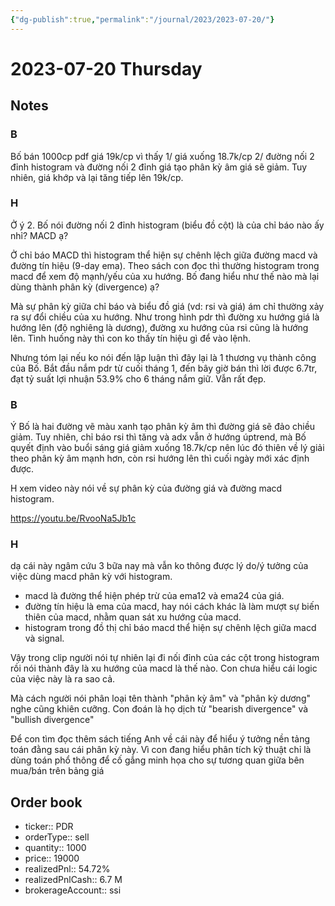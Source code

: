 ```yaml
---
{"dg-publish":true,"permalink":"/journal/2023/2023-07-20/"}
---
```


# 2023-07-20 Thursday

## Notes

### B

Bố bán 1000cp pdf giá 19k/cp vì thấy 1/ giá xuống 18.7k/cp 2/ đường nối 2 đỉnh histogram và đường nối 2 đỉnh giá tạo phân kỳ âm giá sẽ giảm. Tuy nhiên, giá khớp và lại tăng tiếp lên 19k/cp.

### H

Ở ý 2. Bố nói đường nối 2 đỉnh histogram (biểu đồ cột) là của chỉ báo nào ấy nhỉ? MACD ạ?

Ở chỉ báo MACD thì histogram thể hiện sự chênh lệch giữa đường macd và đường tín hiệu (9-day ema). Theo sách con đọc thì thường histogram trong macd để xem độ mạnh/yếu của xu hướng. Bố đang hiểu như thế nào mà lại dùng thành phân kỳ (divergence) ạ?

Mà sự phân kỳ giữa chỉ báo và biểu đồ giá (vd: rsi và giá) ám chỉ thường xảy ra sự đổi chiều của xu hướng. Như trong hình pdr thì đường xu hướng giá là hướng lên (độ nghiêng là dương), đường xu hướng của rsi cũng là hướng lên. Tình huống này thì con ko thấy tín hiệu gì để vào lệnh.

Nhưng tóm lại nếu ko nói đến lập luận thì đây lại là 1 thương vụ thành công của Bố. Bắt đầu nắm pdr từ cuối tháng 1, đến bây giờ bán thì lời được 6.7tr, đạt tỷ suất lợi nhuận 53.9% cho 6 tháng nắm giữ. Vẫn rất đẹp.

### B

Ý Bố là hai đường vẽ màu xanh tạo phân kỳ âm thì đường giá sẽ đảo chiều giảm.
Tuy nhiên, chỉ báo rsi thì tăng và adx vẫn ở hướng úptrend, mà Bố quyết định vào buổi sáng giá giảm xuống 18.7k/cp nên lúc đó thiên về lý giải theo phân kỳ âm mạnh hơn, còn rsi hướng lên thì cuối ngày mới xác định được.

H xem video này nói về sự phân kỳ của đường giá và đường macd histogram.

<https://youtu.be/RvooNa5Jb1c>

### H

dạ cái này ngâm cứu 3 bữa nay mà vẫn ko thông được lý do/ý tưởng của việc dùng macd phân kỳ với histogram.

- macd là đường thể hiện phép trừ của ema12 và ema24 của giá. 
- đường tín hiệu là ema của macd, hay nói cách khác là làm mượt sự biến thiên của macd, nhằm quan sát xu hướng của macd.
- histogram trong đồ thị chỉ báo macd thể hiện sự chênh lệch giữa macd và signal.

Vậy trong clip người nói tự nhiên lại đi nối đỉnh của các cột trong histogram rồi nói thành đây là xu hướng của macd là thế nào. Con chưa hiểu cái logic của việc này là ra sao cả.

Mà cách người nói phân loại tên thành "phân kỳ âm" và "phân kỳ dương" nghe cũng khiên cưỡng. Con đoán là họ dịch từ "bearish divergence" và "bullish divergence"

Để con tìm đọc thêm sách tiếng Anh về cái này để hiểu ý tưởng nền tảng toán đằng sau cái phân kỳ này. Vì con đang hiểu phân tích kỹ thuật chỉ là dùng toán phổ thông để cố gắng minh họa cho sự tương quan giữa bên mua/bán trên bảng giá

## Order book

- ticker:: PDR
- orderType:: sell
- quantity:: 1000
- price:: 19000
- realizedPnl:: 54.72%
- realizedPnlCash:: 6.7 M
- brokerageAccount:: ssi
